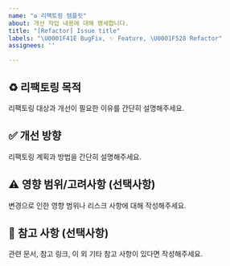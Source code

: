 ```yaml
---
name: "♻️ 리팩토링 템플릿"
about: 개선 작업 내용에 대해 명세합니다.
title: "[Refactor] Issue title"
labels: "\U0001F41E BugFix, ✨ Feature, \U0001F528 Refactor"
assignees: ''

---
```


## ♻️ 리팩토링 목적
리팩토링 대상과 개선이 필요한 이유를 간단히 설명해주세요.

## ✅ 개선 방향
리팩토링 계획과 방법을 간단히 설명해주세요.

## ⚠️ 영향 범위/고려사항 (선택사항)
변경으로 인한 영향 범위나 리스크 사항에 대해 작성해주세요.

## 📄 참고 사항 (선택사항)
관련 문서, 참고 링크, 이 외 기타 참고 사항이 있다면 작성해주세요.

